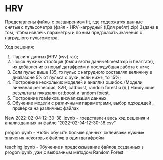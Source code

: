 # HRV
Представлены файлы с расширением fit, где содержатся данные, снятые с пульсометра (файл - HRV-нагрудный (lДля ребят).zip)
Задача в том, чтобы извлечь параметры и по ним предсказать значения с нагрудного пульсометра.

Ход решения: 
1. Парсинг данных(HRV (csv).rar);
2. Поиск нужных столбцов (были взяты данныеtimestamp и heartrate), их добавление в новый датафрейм и последубщая работа с ним;
3. Если пульс выше 135, то пульс с нагрудного составлял величину в диапазоне 5% от пульса с руки, если ниже, то 15%; 
4. Построение нескольких моделей и аналлиз ошибок. (Модели: линейная регрессия, SVR, catboost, random forest и тд.) Наилучшие результаты показали catboost и random forest. 
5. Построение графиков, визуализация данных
6. Обучение модели с различными параметрами, выбор пдходящей , проверка на различных файлах

<p> New 2022-02-04-12-30-38 .ipynb - представлен весь ход решения и анализ данных на файле "2022-02-04-12-30-38.csv"
<p> progon.ipynb - Чтобы обучить больше данных, склеиваем нужные значения некоторых файлов в один датафрейм
<p> teaching.ipynb - Обучение и предсказывание файлов,созданных в progon.ipynb ,уже с выбранным методом Random Forest 
